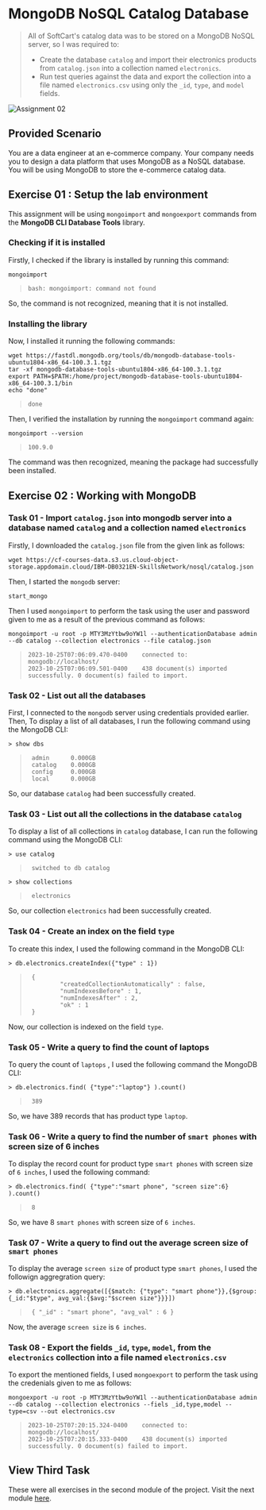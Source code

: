 # MongoDB NoSQL Catalog Database
> All of SoftCart's catalog data was to be stored on a MongoDB NoSQL server, so I was required to:
> - Create the database `catalog` and import their electronics products from `catalog.json` into a collection named `electronics`.
> - Run test queries against the data and export the collection into a file named `electronics.csv` using only the `_id`, `type`, and `model` fields.

![Assignment 02](https://github.com/Farahat612/SoftCart-Data-Platform---IBM-Capstone-Project/assets/67427124/5b725139-2b0f-480f-96b7-50ac55b13688)


## Provided Scenario
You are a data engineer at an e-commerce company. Your company needs you to design a data platform that uses MongoDB as a NoSQL database. You will be using MongoDB to store the e-commerce catalog data.


## Exercise 01 : Setup the lab environment
This assignment will be using `mongoimport` and `mongoexport` commands from the **MongoDB CLI Database Tools** library. 

### Checking if it is installed
Firstly, I checked if the library is installed by running this command:

```console
mongoimport
```
> ```
> bash: mongoimport: command not found
> ```

So, the command is not recognized, meaning that it is not installed. 

### Installing the library
Now, I installed it running the following commands:

```console
wget https://fastdl.mongodb.org/tools/db/mongodb-database-tools-ubuntu1804-x86_64-100.3.1.tgz
tar -xf mongodb-database-tools-ubuntu1804-x86_64-100.3.1.tgz
export PATH=$PATH:/home/project/mongodb-database-tools-ubuntu1804-x86_64-100.3.1/bin
echo "done"
```

> ```
> done
> ```

Then, I verified the installation by running the `mongoimport` command again:

```console
mongoimport --version
```
> ```
> 100.9.0
> ```
The command was then recognized, meaning the package had successfully been installed.


## Exercise 02 : Working with MongoDB

### Task 01 - Import `catalog.json` into mongodb server into a database named `catalog` and a collection named `electronics`

Firstly, I downloaded the `catalog.json` file from the given link as follows:

```console
wget https://cf-courses-data.s3.us.cloud-object-storage.appdomain.cloud/IBM-DB0321EN-SkillsNetwork/nosql/catalog.json
```

Then, I started the `mongodb` server:

```console
start_mongo
```

Then I used `mongoimport` to perform the task using the user and password given to me as a result of the previous command as follows:

```console
mongoimport -u root -p MTY3MzYtbw9oYW1l --authenticationDatabase admin --db catalog --collection electronics --file catalog.json
```
> ```
> 2023-10-25T07:06:09.470-0400    connected to: mongodb://localhost/
> 2023-10-25T07:06:09.501-0400    438 document(s) imported successfully. 0 document(s) failed to import.
> ```


### Task 02 - List out all the databases

First, I connected to the `mongodb` server using credentials provided earlier.
Then, To display a list of all databases, I run the following command using the MongoDB CLI:

```console
> show dbs
```

>```
>  admin      0.000GB
>  catalog    0.000GB
>  config     0.000GB
>  local      0.000GB
>```

So, our database `catalog` had been successfully created. 


### Task 03 - List out all the collections in the database `catalog`

To display a list of all collections in `catalog` database, I can run the following command using the MongoDB CLI:

```console
> use catalog
```
>```
>  switched to db catalog
>```

```console
> show collections
```
>```
>  electronics
>```

So, our collection `electronics` had been successfully created. 


### Task 04 - Create an index on the field `type`

To create this index, I used the following command in the MongoDB CLI:

```console
> db.electronics.createIndex({"type" : 1})
```

>```
>  {
>          "createdCollectionAutomatically" : false,
>          "numIndexesBefore" : 1,
>          "numIndexesAfter" : 2,
>          "ok" : 1
>  }
>```

Now, our collection is indexed on the field `type`.


### Task 05 - Write a query to find the count of laptops

To query the count of `laptops` , I used the following command the MongoDB CLI:

```console
> db.electronics.find( {"type":"laptop"} ).count()
```
>```
>  389
>```

So, we have 389 records that has product type `laptop`.


### Task 06 - Write a query to find the number of `smart phones` with screen size of 6 inches

To display the record count for product type `smart phones` with screen size of `6 inches`, I used the following command:

```console
> db.electronics.find( {"type":"smart phone", "screen size":6} ).count()
```
>```
>  8
>```

So, we have 8 `smart phones` with screen size of `6 inches`.


### Task 07 - Write a query to find out the average screen size of `smart phones`

To display the average `screen size` of product type `smart phones`, I used the followign aggregration query:

```console
> db.electronics.aggregate([{$match: {"type": "smart phone"}},{$group: {_id:"$type", avg_val:{$avg:"$screen size"}}}])
```
>```
>  { "_id" : "smart phone", "avg_val" : 6 }
>```

Now, the average `screen size` is `6 inches`.


### Task 08 - Export the fields `_id`, `type`, `model`, from the `electronics` collection into a file named `electronics.csv`

To export the mentioned fields, I used `mongoexport` to perform the task using the credenials given to me as follows:

```console
mongoexport -u root -p MTY3MzYtbw9oYW1l --authenticationDatabase admin --db catalog --collection electronics --fiels _id,type,model --type=csv --out electronics.csv
```
> ```
> 2023-10-25T07:20:15.324-0400    connected to: mongodb://localhost/
> 2023-10-25T07:20:15.333-0400    438 document(s) imported successfully. 0 document(s) failed to import.
> ```


## View Third Task

These were all exercises in the second module of the project.
Visit the next module [here](https://github.com/Farahat612/SoftCart-Data-Platform---IBM-Capstone-Project/tree/main/03%20-PostgreSQL%20%26%20IBM%20DB2%20Data%20Warehouses).

